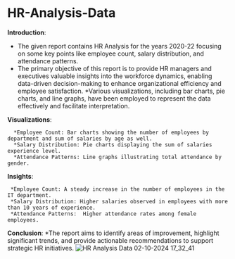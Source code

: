 # HR-Analysis-Data

**Introduction**: 

 * The given report contains HR Analysis for the years 2020-22 focusing on some key points like employee count, salary distribution, and attendance patterns.
 * The primary objective of this report is to provide HR managers and executives valuable insights into the workforce dynamics, enabling data-driven decision-making to 
   enhance organizational efficiency and employee satisfaction.
 *Various visualizations, including bar charts, pie charts, and line graphs, have been employed to represent the data effectively and facilitate interpretation.


**Visualizations**:

      *Employee Count: Bar charts showing the number of employees by department and sum of salaries by age as well.
      *Salary Distribution: Pie charts displaying the sum of salaries experience level.
      *Attendance Patterns: Line graphs illustrating total attendance by gender.

**Insights**:

     *Employee Count: A steady increase in the number of employees in the IT department.
     *Salary Distribution: Higher salaries observed in employees with more than 10 years of experience.
     *Attendance Patterns:  Higher attendance rates among female employees.

**Conclusion**:
*The report aims to identify areas of improvement, highlight significant trends, and provide actionable recommendations to support strategic HR initiatives.
![HR Analysis Data 02-10-2024 17_32_41](https://github.com/user-attachments/assets/16b16500-3ca8-43bc-afe5-c8b86eae9da2)
